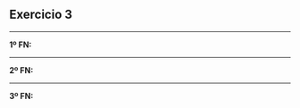 ## Exercicio 3


--------------------------------------------------------------------------------------------

**1º FN:**

--------------------------------------------------------------------------------------------
   
**2º FN:**

--------------------------------------------------------------------------------------------

**3º FN:**
